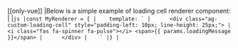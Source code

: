 [[only-vue]]
|Below is a simple example of loading cell renderer component:
|
|```js
|const MyRenderer = {
|    template: `
|      <div class="ag-custom-loading-cell" style="padding-left: 10px; line-height: 25px;">
|          <i class="fas fa-spinner fa-pulse"></i> <span>{{ params.loadingMessage }}</span>
|      </div>
|    `
|}
|```
 

